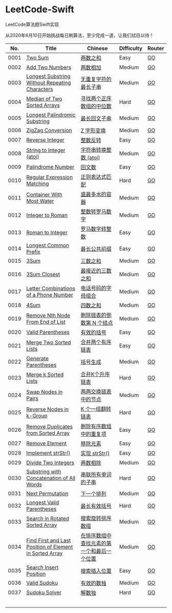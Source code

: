# LeetCode-Swift
LeetCode算法题Swift实现

从2020年6月10日开始挑战每日刷算法，至少完成一道，让我们拭目以待！

| No.  | Title                                                        | Chinese                                                      | Difficulty | Router                                                       |
| ---- | ------------------------------------------------------------ | ------------------------------------------------------------ | ---------- | ------------------------------------------------------------ |
| 0001 | [Two Sum](https://leetcode.com/problems/two-sum)             | [两数之和](https://leetcode-cn.com/problems/two-sum)         | Easy       | [GO](https://github.com/FightingJoey/LeetCode-Swift/tree/main/leetcode/0001) |
| 0002 | [Add Two Numbers](https://leetcode.com/problems/add-two-numbers) | [两数相加](https://leetcode-cn.com/problems/add-two-numbers) | Medium     | [GO](https://github.com/FightingJoey/LeetCode-Swift/tree/main/leetcode/0002) |
| 0003 | [Longest Substring Without Repeating Characters](https://leetcode.com/problems/longest-substring-without-repeating-characters) | [无重复字符的最长子串](https://leetcode-cn.com/problems/longest-substring-without-repeating-characters) | Medium     | [GO](https://github.com/FightingJoey/LeetCode-Swift/tree/main/leetcode/0003) |
| 0004 | [Median of Two Sorted Arrays](https://leetcode.com/problems/median-of-two-sorted-arrays/) | [寻找两个正序数组的中位数](https://leetcode-cn.com/problems/median-of-two-sorted-arrays/) | Hard       | [GO](https://github.com/FightingJoey/LeetCode-Swift/tree/main/leetcode/0004) |
| 0005 | [Longest Palindromic Substring](https://leetcode.com/problems/longest-palindromic-substring/) | [最长回文子串](https://leetcode-cn.com/problems/longest-palindromic-substring/) | Medium     | [GO](https://github.com/FightingJoey/LeetCode-Swift/tree/main/leetcode/0005) |
| 0006 | [ZigZag Conversion](https://leetcode.com/problems/zigzag-conversion) | [Z 字形变换](https://leetcode-cn.com/problems/zigzag-conversion) | Medium     | [GO](https://github.com/FightingJoey/LeetCode-Swift/tree/main/leetcode/0006) |
| 0007 | [Reverse Integer](https://leetcode.com/problems/reverse-integer) | [整数反转](https://leetcode-cn.com/problems/reverse-integer) | Easy       | [GO](https://github.com/FightingJoey/LeetCode-Swift/tree/main/leetcode/0007) |
| 0008 | [String to Integer (atoi)](https://leetcode.com/problems/string-to-integer-atoi) | [字符串转换整数 (atoi)](https://leetcode-cn.com/problems/string-to-integer-atoi) | Medium     | [GO](https://github.com/FightingJoey/LeetCode-Swift/tree/main/leetcode/0008) |
| 0009 | [Palindrome Number](https://leetcode.com/problems/palindrome-number) | [回文数](https://leetcode-cn.com/problems/palindrome-number) | Easy       | [GO](https://github.com/FightingJoey/LeetCode-Swift/tree/main/leetcode/0009) |
| 0010 | [Regular Expression Matching](https://leetcode.com/problems/regular-expression-matching) | [正则表达式匹配](https://leetcode-cn.com/problems/regular-expression-matching) | Hard       | [GO](https://github.com/FightingJoey/LeetCode-Swift/tree/main/leetcode/0010) |
| 0011 | [Container With Most Water](https://leetcode.com/problems/container-with-most-water) | [盛最多水的容器](https://leetcode-cn.com/problems/container-with-most-water) | Medium     | [GO](https://github.com/FightingJoey/LeetCode-Swift/tree/main/leetcode/0011) |
| 0012 | [Integer to Roman](https://leetcode.com/problems/integer-to-roman) | [整数转罗马数字](https://leetcode-cn.com/problems/integer-to-roman) | Medium     | [GO](https://github.com/FightingJoey/LeetCode-Swift/tree/main/leetcode/0012) |
| 0013 | [Roman to Integer](https://leetcode.com/problems/roman-to-integer) | [罗马数字转整数](https://leetcode-cn.com/problems/roman-to-integer) | Easy       | [GO](https://github.com/FightingJoey/LeetCode-Swift/tree/main/leetcode/0013) |
| 0014 | [Longest Common Prefix](https://leetcode.com/problems/longest-common-prefix) | [最长公共前缀](https://leetcode-cn.com/problems/longest-common-prefix) | Easy       | [GO](https://github.com/FightingJoey/LeetCode-Swift/tree/main/leetcode/0014) |
| 0015 | [3Sum](https://leetcode.com/problems/3sum)                   | [三数之和](https://leetcode-cn.com/problems/3sum)            | Medium     | [GO](https://github.com/FightingJoey/LeetCode-Swift/tree/main/leetcode/0015) |
| 0016 | [3Sum Closest](https://leetcode.com/problems/3sum-closest)   | [最接近的三数之和](https://leetcode-cn.com/problems/3sum-closest) | Medium     | [GO](https://github.com/FightingJoey/LeetCode-Swift/tree/main/leetcode/0016) |
| 0017 | [Letter Combinations of a Phone Number](https://leetcode.com/problems/letter-combinations-of-a-phone-number/) | [电话号码的字母组合](https://leetcode-cn.com/problems/letter-combinations-of-a-phone-number) | Medium     | [GO](https://github.com/FightingJoey/LeetCode-Swift/tree/main/leetcode/0017) |
| 0018 | [4Sum](https://leetcode.com/problems/4sum)                   | [四数之和](https://leetcode-cn.com/problems/4sum)            | Medium     | [GO](https://github.com/FightingJoey/LeetCode-Swift/tree/main/leetcode/0018) |
| 0019 | [Remove Nth Node From End of List](https://leetcode.com/problems/remove-nth-node-from-end-of-list) | [删除链表的倒数第 N 个结点](https://leetcode-cn.com/problems/remove-nth-node-from-end-of-list) | Medium     | [GO](https://github.com/FightingJoey/LeetCode-Swift/tree/main/leetcode/0019) |
| 0020 | [Valid Parentheses](https://leetcode.com/problems/valid-parentheses) | [有效的括号](https://leetcode-cn.com/problems/valid-parentheses) | Easy       | [GO](https://github.com/FightingJoey/LeetCode-Swift/tree/main/leetcode/0020) |
| 0021 | [Merge Two Sorted Lists](https://leetcode.com/problems/merge-two-sorted-lists) | [合并两个有序链表](https://leetcode-cn.com/problems/merge-two-sorted-lists) | Easy       | [GO](https://github.com/FightingJoey/LeetCode-Swift/tree/main/leetcode/0021) |
| 0022 | [Generate Parentheses](https://leetcode.com/problems/generate-parentheses) | [括号生成](https://leetcode-cn.com/problems/generate-parentheses/) | Medium     | [GO](https://github.com/FightingJoey/LeetCode-Swift/tree/main/leetcode/0022) |
| 0023 | [Merge k Sorted Lists](https://leetcode.com/problems/merge-k-sorted-lists) | [合并K个升序链表](https://leetcode-cn.com/problems/merge-k-sorted-lists) | Hard       | [GO](https://github.com/FightingJoey/LeetCode-Swift/tree/main/leetcode/0023) |
| 0024 | [Swap Nodes in Pairs](https://leetcode.com/problems/swap-nodes-in-pairs/) | [两两交换链表中的节点](https://leetcode-cn.com/problems/swap-nodes-in-pairs/) | Medium     | [GO](https://github.com/FightingJoey/LeetCode-Swift/tree/main/leetcode/0024) |
| 0025 | [Reverse Nodes in k-Group](https://leetcode.com/problems/reverse-nodes-in-k-group) | [K 个一组翻转链表](https://leetcode-cn.com/problems/reverse-nodes-in-k-group) | Hard       | [GO](https://github.com/FightingJoey/LeetCode-Swift/tree/main/leetcode/0025) |
| 0026 | [Remove Duplicates from Sorted Array](https://leetcode.com/problems/remove-duplicates-from-sorted-array/) | [删除有序数组中的重复项](https://leetcode-cn.com/problems/remove-duplicates-from-sorted-array) | Easy       | [GO](https://github.com/FightingJoey/LeetCode-Swift/tree/main/leetcode/0026) |
| 0027 | [Remove Element](https://leetcode.com/problems/remove-element) | [移除元素](https://leetcode-cn.com/problems/remove-element)  | Easy       | [GO](https://github.com/FightingJoey/LeetCode-Swift/tree/main/leetcode/0027) |
| 0028 | [Implement strStr()](https://leetcode.com/problems/implement-strstr) | [实现 strStr()](https://leetcode-cn.com/problems/implement-strstr/) | Easy       | [GO](https://github.com/FightingJoey/LeetCode-Swift/tree/main/leetcode/0028) |
| 0029 | [Divide Two Integers](https://leetcode.com/problems/divide-two-integers) | [两数相除](https://leetcode-cn.com/problems/divide-two-integers/) | Medium     | [GO](https://github.com/FightingJoey/LeetCode-Swift/tree/main/leetcode/0029) |
| 0030 | [Substring with Concatenation of All Words](https://leetcode.com/problems/substring-with-concatenation-of-all-words/) | [串联所有单词的子串](https://leetcode-cn.com/problems/substring-with-concatenation-of-all-words/) | Hard       | [GO](https://github.com/FightingJoey/LeetCode-Swift/tree/main/leetcode/0030) |
| 0031 | [Next Permutation](https://leetcode.com/problems/next-permutation) | [下一个排列](https://leetcode-cn.com/problems/next-permutation) | Medium     | [GO](https://github.com/FightingJoey/LeetCode-Swift/tree/main/leetcode/0031) |
| 0032 | [Longest Valid Parentheses](https://leetcode.com/problems/longest-valid-parentheses) | [最长有效括号](https://leetcode-cn.com/problems/longest-valid-parentheses) | Hard       | [GO](https://github.com/FightingJoey/LeetCode-Swift/tree/main/leetcode/0032) |
| 0033 | [Search in Rotated Sorted Array](https://leetcode.com/problems/search-in-rotated-sorted-array) | [搜索旋转排序数组](https://leetcode-cn.com/problems/search-in-rotated-sorted-array) | Medium     | [GO](https://github.com/FightingJoey/LeetCode-Swift/tree/main/leetcode/0033) |
| 0034 | [Find First and Last Position of Element in Sorted Array](https://leetcode.com/problems/find-first-and-last-position-of-element-in-sorted-array/) | [在排序数组中查找元素的第一个和最后一个位置](https://leetcode-cn.com/problems/find-first-and-last-position-of-element-in-sorted-array/) | Medium     | [GO](https://github.com/FightingJoey/LeetCode-Swift/tree/main/leetcode/0034) |
| 0035 | [Search Insert Position](https://leetcode.com/problems/search-insert-position) | [搜索插入位置](https://leetcode-cn.com/problems/search-insert-position) | Easy       | [GO](https://github.com/FightingJoey/LeetCode-Swift/tree/main/leetcode/0035) |
| 0036 | [Valid Sudoku](https://leetcode.com/problems/valid-sudoku)   | [有效的数独](https://leetcode-cn.com/problems/valid-sudoku)  | Medium     | [GO](https://github.com/FightingJoey/LeetCode-Swift/tree/main/leetcode/0036) |
| 0037 | [Sudoku Solver](https://leetcode.com/problems/sudoku-solver) | [解数独](https://leetcode-cn.com/problems/sudoku-solver)     | Hard       | [GO](https://github.com/FightingJoey/LeetCode-Swift/tree/main/leetcode/0037) |
|      |                                                              |                                                              |            |                                                              |
|      |                                                              |                                                              |            |                                                              |
|      |                                                              |                                                              |            |                                                              |
|      |                                                              |                                                              |            |                                                              |
|      |                                                              |                                                              |            |                                                              |

